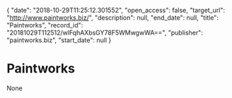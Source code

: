 {
  "date": "2018-10-29T11:25:12.301552", 
  "open_access": false, 
  "target_url": "http://www.paintworks.biz/", 
  "description": null, 
  "end_date": null, 
  "title": "Paintworks", 
  "record_id": "20181029T112512/wlFqhAXbsGY78F5WMwgwWA==", 
  "publisher": "paintworks.biz", 
  "start_date": null
}

# Paintworks

None